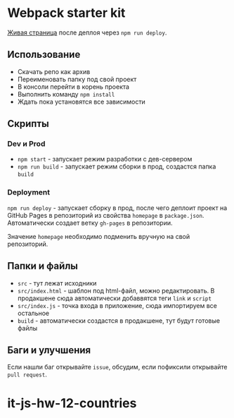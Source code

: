 # Webpack starter kit

[Живая страница](https://luxplanjay.github.io/webpack-starter-kit/) после деплоя
через `npm run deploy`.

## Использование

- Скачать репо как архив
- Переименовать папку под свой проект
- В консоли перейти в корень проекта
- Выполнить команду `npm install`
- Ждать пока установятся все зависимости

## Скрипты

### Dev и Prod

- `npm start` - запускает режим разработки с дев-сервером
- `npm run build` - запускает режим сборки в прод, создастся папка `build`

### Deployment

`npm run deploy` - запускает сборку в прод, после чего деплоит проект на GitHub
Pages в репозиторий из свойства `homepage` в `package.json`. Автоматически
создает ветку `gh-pages` в репозитории.

Значение `homepage` необходимо подменить вручную на свой репозиторий.

## Папки и файлы

- `src` - тут лежат исходники
- `src/index.html` - шаблон под html-файл, можно редактировать. В продакшене
  сюда автоматически добаввятся теги `link` и `script`
- `src/index.js` - точка входа в приложение, сюда импортируем все остальное
- `build` - автоматически создастся в продакшене, тут будут готовые файлы

## Баги и улучшения

Если нашли баг открывайте `issue`, обсудим, если пофиксили открывайте
`pull request`.
# it-js-hw-12-countries
